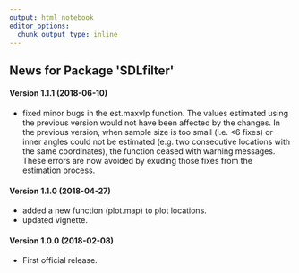 ```yaml
---
output: html_notebook
editor_options: 
  chunk_output_type: inline
---
```

## News for Package 'SDLfilter'


#### Version 1.1.1 (2018-06-10)

* fixed minor bugs in the est.maxvlp function. The values estimated using the previous version would not have been affected by the changes. In the previous version, when sample size is too small (i.e. <6 fixes) or inner angles could not be estimated (e.g. two consecutive locations with the same coordinates), the function ceased with warning messages. These errors are now avoided by exuding those fixes from the estimation process.

#### Version 1.1.0 (2018-04-27)

* added a new function (plot.map) to plot locations.
* updated vignette.

#### Version 1.0.0 (2018-02-08)

* First official release.





